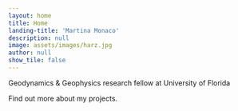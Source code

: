 ```yaml
---
layout: home
title: Home
landing-title: 'Martina Monaco'
description: null
image: assets/images/harz.jpg
author: null
show_tile: false
---
```


<p> Geodynamics & Geophysics research fellow at University of Florida <p>
  Find out more about my projects.
